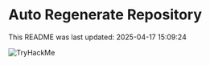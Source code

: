 # Auto Regenerate Repository

This README was last updated: 2025-04-17 15:09:24

 ![TryHackMe](https://tryhackme.com/badge/533634)